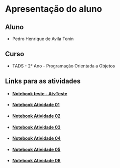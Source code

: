 # Apresentação do aluno
## Aluno
- Pedro Henrique de Avila Tonin
## Curso
- TADS - 2° Ano - Programação Orientada a Objetos
## Links para as atividades
- #### [Notebook teste - AtvTeste](AtvTeste/AtvTeste.ipynb)
- #### [Notebook Atividade 01](Atv01/Atv01.ipynb)
- #### [Notebook Atividade 02](Atv02/Atv02.ipynb)
- #### [Notebook Atividade 03](Atv03/)
- #### [Notebook Atividade 04](Atv04/Atv04.ipynb)
- #### [Notebook Atividade 05](Atv05/Atv05.ipynb)
- #### [Notebook Atividade 06](Atv06/)
